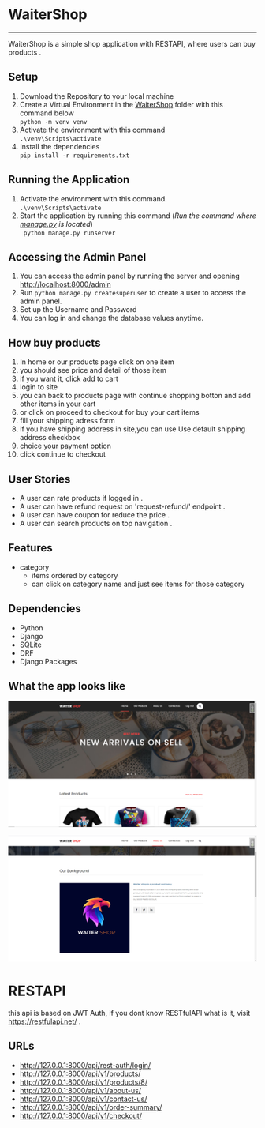 # WaiterShop
---
WaiterShop is a simple shop application with RESTAPI, where users can buy products .

## Setup

1. Download the Repository to your local machine <br>
2. Create a Virtual Environment in the [WaiterShop](./) folder with this command below <br>
   `python -m venv venv`
3. Activate the environment with this command <br>
   `.\venv\Scripts\activate`
4. Install the dependencies <br>
   `pip install -r requirements.txt `

## Running the Application

1. Activate the environment with this command. <br>
   `.\venv\Scripts\activate`
2. Start the application by running this command (_Run the command where [manage.py](./WaiterShop/manage.py) is
   located_) <br>
   ` python manage.py runserver`

## Accessing the Admin Panel

1. You can access the admin panel by running the server and opening <http://localhost:8000/admin>
2. Run `python manage.py createsuperuser` to create a user to access the admin panel.
3. Set up the Username and Password
4. You can log in and change the database values anytime.



## How buy products
  1. In home or our products page click on one item
  2. you should see price and detail of those item
  3. if you want it, click add to cart
  4. login to site
  5. you can back to products page with continue shopping botton and add other items in your cart
  6. or click on proceed to checkout for buy your cart items
  7. fill your shipping adress form
  8. if you have shipping address in site,you can use Use default shipping address checkbox
  9. choice your payment option
  10. click continue to checkout


## User Stories
  - A user can rate products if logged in .
  - A user can have refund request on 'request-refund/' endpoint .
  - A user can have coupon for reduce the price .
  - A user can search products on top navigation .


## Features
  
  - category
    - items ordered by category
    - can click on category name and just see items for those category

  

## Dependencies
  - Python
  - Django
  - SQLite
  - DRF
  - Django Packages

## What the app looks like
![ScreenShot](screenshots/ScreenshotHome.png)


![ScreenShot](screenshots/ScreenshotAboutUs.png)

# RESTAPI
  this api is based on JWT Auth, if you dont know RESTfulAPI what is it, visit https://restfulapi.net/ .
## URLs
  - http://127.0.0.1:8000/api/rest-auth/login/
  - http://127.0.0.1:8000/api/v1/products/
  - http://127.0.0.1:8000/api/v1/products/8/
  - http://127.0.0.1:8000/api/v1/about-us/
  - http://127.0.0.1:8000/api/v1/contact-us/
  - http://127.0.0.1:8000/api/v1/order-summary/
  - http://127.0.0.1:8000/api/v1/checkout/
